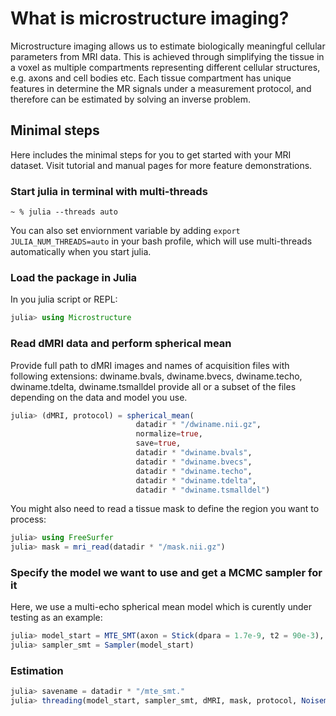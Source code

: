 # What is microstructure imaging?

Microstructure imaging allows us to estimate biologically meaningful cellular parameters from MRI data. This is achieved through simplifying the tissue in a voxel as multiple compartments representing different cellular structures, e.g. axons and cell bodies etc. Each tissue compartment has unique features in determine the MR signals under a measurement protocol, and therefore can be estimated by solving an inverse problem.

## Minimal steps
Here includes the minimal steps for you to get started with your MRI dataset. Visit tutorial and manual pages for more feature demonstrations. 

### Start julia in terminal with multi-threads 
```terminal
~ % julia --threads auto
```
You can also set enviornment variable by adding `export JULIA_NUM_THREADS=auto` in your bash profile, which will use multi-threads automatically when you start julia.

### Load the package in Julia
In you julia script or REPL:
```julia
julia> using Microstructure
```

### Read dMRI data and perform spherical mean

Provide full path to dMRI images and names of acquisition files with following extensions:
    dwiname.bvals, dwiname.bvecs, dwiname.techo, dwiname.tdelta, dwiname.tsmalldel 
    provide all or a subset of the files depending on the data and model you use. 

```julia
julia> (dMRI, protocol) = spherical_mean(
                            datadir * "/dwiname.nii.gz", 
                            normalize=true, 
                            save=true, 
                            datadir * "dwiname.bvals", 
                            datadir * "dwiname.bvecs", 
                            datadir * "dwiname.techo", 
                            datadir * "dwiname.tdelta", 
                            datadir * "dwiname.tsmalldel")
```
You might also need to read a tissue mask to define the region you want to process:

```julia
julia> using FreeSurfer
julia> mask = mri_read(datadir * "/mask.nii.gz")
```

### Specify the model we want to use and get a MCMC sampler for it

Here, we use a multi-echo spherical mean model which is curently under testing as an example:
```julia
julia> model_start = MTE_SMT(axon = Stick(dpara = 1.7e-9, t2 = 90e-3), extra = Zeppelin(dpara = 1.7e-9, t2 = 60e-3))
julia> sampler_smt = Sampler(model_start)
```

### Estimation
```julia
julia> savename = datadir * "/mte_smt."
julia> threading(model_start, sampler_smt, dMRI, mask, protocol, Noisemodel(), savename)
```